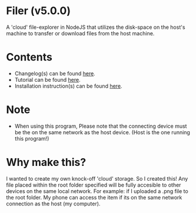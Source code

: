 # Filer (v5.0.0)
A 'cloud' file-explorer in NodeJS that utilizes the disk-space on the host's machine to transfer or download files from the host machine.

# Contents
-	Changelog(s) can be found [here](CHANGELOG.md).
-	Tutorial can be found [here](TUTORIAL.md).
-	Installation instruction(s) can be found [here](INSTALLATION.md).

# Note
-   When using this program, Please note that the connecting device must be the on the same network as the host device. (Host is the one running this program!)

# Why make this?
I wanted to create my own knock-off 'cloud' storage. So I created this! Any file placed within the root folder specified will be fully accesible to other devices on the same local network. For example: if I uploaded a .png file to the root folder. My phone can access the item if its on the same network connection as the host (my computer).